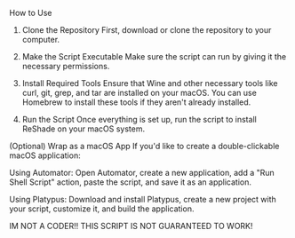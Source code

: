 How to Use
1. Clone the Repository
First, download or clone the repository to your computer.

2. Make the Script Executable
Make sure the script can run by giving it the necessary permissions.

3. Install Required Tools
Ensure that Wine and other necessary tools like curl, git, grep, and tar are installed on your macOS. You can use Homebrew to install these tools if they aren't already installed.

4. Run the Script
Once everything is set up, run the script to install ReShade on your macOS system.

(Optional) Wrap as a macOS App
If you'd like to create a double-clickable macOS application:

Using Automator: Open Automator, create a new application, add a "Run Shell Script" action, paste the script, and save it as an application.

Using Platypus: Download and install Platypus, create a new project with your script, customize it, and build the application.


IM NOT A CODER!! THIS SCRIPT IS NOT GUARANTEED TO WORK!
